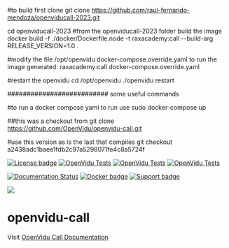 #to build first clone 
git clone https://github.com/raul-fernando-mendoza/openviducall-2023.git

cd openviducall-2023
#from the openviducall-2023 folder build the image 
docker build -f ./docker/Dockerfile.node -t raxacademy:call --build-arg RELEASE_VERSION=1.0 .

#modify the file /opt/openvidu docker-compose.override.yaml to run the image generated: raxacademy:call
docker-compose.override.yaml

#restart the openvidu 
cd /opt/openvidu
./openvidu restart

########################## some useful commands

#to run a docker compose yaml
to run use
sudo docker-compose up


##this was a checkout from
git clone https://github.com/OpenVidu/openvidu-call.git

#use this version as is the last that compiles
git checkout a2438adc1baee1fdb2c97a5298071fe4c8a5724f



[![License badge](https://img.shields.io/badge/license-Apache2-orange.svg)](http://www.apache.org/licenses/LICENSE-2.0)
[![OpenVidu Tests](https://github.com/OpenVidu/openvidu/actions/workflows/openvidu-ce-test.yml/badge.svg)](https://github.com/OpenVidu/openvidu/actions/workflows/openvidu-ce-test.yml)
[![OpenVidu Tests](https://github.com/OpenVidu/openvidu/actions/workflows/openvidu-components-angular-E2E.yml/badge.svg)](https://github.com/OpenVidu/openvidu/actions/workflows/openvidu-components-angular-E2E.yml)
[![OpenVidu Tests](https://github.com/OpenVidu/openvidu-call/actions/workflows/openvidu-call-e2e-test.yml/badge.svg)](https://github.com/OpenVidu/openvidu-call/actions/workflows/openvidu-call-e2e-test.yml)

[![Documentation Status](https://readthedocs.org/projects/openvidu/badge/?version=stable)](https://docs.openvidu.io/en/stable/?badge=stable)
[![Docker badge](https://img.shields.io/docker/pulls/fiware/orion.svg)](https://hub.docker.com/r/openvidu/openvidu-call/)
[![Support badge](https://img.shields.io/badge/support-sof-yellowgreen.svg)](https://openvidu.discourse.group/)

[![][openvidulogo]](http://openvidu.io)

# openvidu-call

[openvidulogo]: https://secure.gravatar.com/avatar/5daba1d43042f2e4e85849733c8e5702?s=120

Visit [OpenVidu Call Documentation](https://openvidu.io/openvidu-call)
